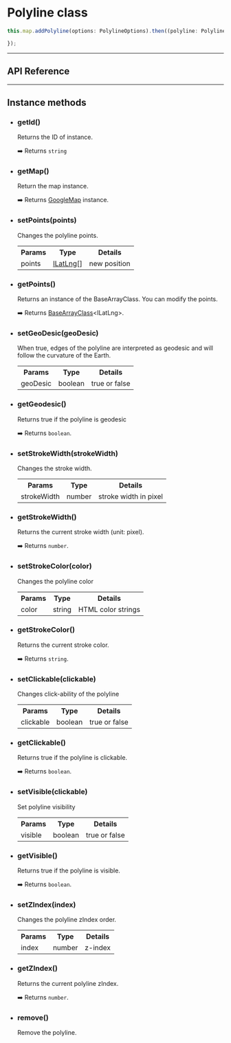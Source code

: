 # Polyline class

```typescript
this.map.addPolyline(options: PolylineOptions).then((polyline: Polyline) => {

});
```

---------------------------------------------------------------
## API Reference
---------------------------------------------------------------


## Instance methods

  - ### getId()

    Returns the ID of instance.

    :arrow_right: Returns `string`

  - ### getMap()

    Return the map instance.

    :arrow_right: Returns [GoogleMap](../googlemap/README.md) instance.

  - ### setPoints(points)

    Changes the polyline points.

    <table>
    <tr>
      <th>Params</th>
      <th>Type</th>
      <th>Details</th>
    </tr>
    <tr>
      <td>points</td>
      <td><a href="../ilatlng/README.md">ILatLng</a>[]</td>
      <td>new position</td>
    </tr>
    </table>


  - ### getPoints()

    Returns an instance of the BaseArrayClass. You can modify the points.

    :arrow_right: Returns [BaseArrayClass](../basearrayclass/README.md)&lt;ILatLng&gt;.

  - ### setGeoDesic(geoDesic)

    When true, edges of the polyline are interpreted as geodesic and will follow the curvature of the Earth.

    <table>
    <tr>
      <th>Params</th>
      <th>Type</th>
      <th>Details</th>
    </tr>
    <tr>
      <td>geoDesic</td>
      <td>boolean</td>
      <td>true or false</td>
    </tr>
    </table>


  - ### getGeodesic()

    Returns true if the polyline is geodesic

    :arrow_right: Returns `boolean`.

  - ### setStrokeWidth(strokeWidth)

    Changes the stroke width.

    <table>
    <tr>
      <th>Params</th>
      <th>Type</th>
      <th>Details</th>
    </tr>
    <tr>
      <td>strokeWidth</td>
      <td>number</td>
      <td>stroke width in pixel</td>
    </tr>
    </table>


  - ### getStrokeWidth()

    Returns the current stroke width (unit: pixel).

    :arrow_right: Returns `number`.

  - ### setStrokeColor(color)

    Changes the polyline color

    <table>
    <tr>
      <th>Params</th>
      <th>Type</th>
      <th>Details</th>
    </tr>
    <tr>
      <td>color</td>
      <td>string</td>
      <td>HTML color strings</td>
    </tr>
    </table>


  - ### getStrokeColor()

    Returns the current stroke color.

    :arrow_right: Returns `string`.


  - ### setClickable(clickable)

    Changes click-ability of the polyline

    <table>
    <tr>
      <th>Params</th>
      <th>Type</th>
      <th>Details</th>
    </tr>
    <tr>
      <td>clickable</td>
      <td>boolean</td>
      <td>true or false</td>
    </tr>
    </table>


  - ### getClickable()

    Returns true if the polyline is clickable.

    :arrow_right: Returns `boolean`.

  - ### setVisible(clickable)

    Set polyline visibility

    <table>
    <tr>
      <th>Params</th>
      <th>Type</th>
      <th>Details</th>
    </tr>
    <tr>
      <td>visible</td>
      <td>boolean</td>
      <td>true or false</td>
    </tr>
    </table>


  - ### getVisible()

    Returns true if the polyline is visible.

    :arrow_right: Returns `boolean`.


  - ### setZIndex(index)

    Changes the polyline zIndex order.

    <table>
    <tr>
      <th>Params</th>
      <th>Type</th>
      <th>Details</th>
    </tr>
    <tr>
      <td>index</td>
      <td>number</td>
      <td>z-index</td>
    </tr>
    </table>


  - ### getZIndex()

    Returns the current polyline zIndex.

    :arrow_right: Returns `number`.

  - ### remove()

    Remove the polyline.
